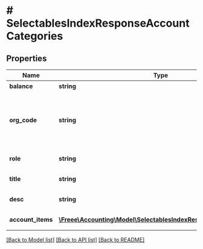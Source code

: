 # # SelectablesIndexResponseAccountCategories

## Properties

Name | Type | Description | Notes
------------ | ------------- | ------------- | -------------
**balance** | **string** | 収支 |
**org_code** | **string** | 事業形態（個人事業主: personal、法人: corporate） |
**role** | **string** | カテゴリーコード |
**title** | **string** | カテゴリー名 |
**desc** | **string** | カテゴリーの説明 | [optional]
**account_items** | [**\Freee\Accounting\Model\SelectablesIndexResponseAccountItems[]**](SelectablesIndexResponseAccountItems.md) | 勘定科目の一覧 |

[[Back to Model list]](../../README.md#models) [[Back to API list]](../../README.md#endpoints) [[Back to README]](../../README.md)
